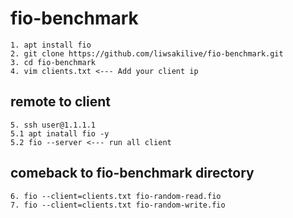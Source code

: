 # fio-benchmark
```
1. apt install fio
2. git clone https://github.com/liwsakilive/fio-benchmark.git
3. cd fio-benchmark
4. vim clients.txt <--- Add your client ip
```
## remote to client
```
5. ssh user@1.1.1.1
5.1 apt inatall fio -y
5.2 fio --server <--- run all client
```
## comeback to fio-benchmark directory
```
6. fio --client=clients.txt fio-random-read.fio  
7. fio --client=clients.txt fio-random-write.fio 
```
